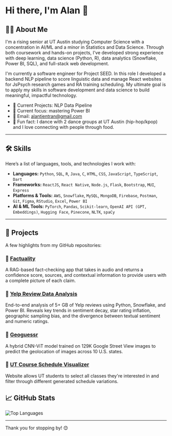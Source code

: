 # Hi there, I'm Alan 🍣

<!-- You can replace this with a personal intro GIF, banner, or a fun emoji line -->

## 🧑‍💻 About Me

I'm a rising senior at UT Austin studying Computer Science with a concentration in AI/ML and a minor in Statistics and Data Science. Through both coursework and hands-on projects, I've developed strong experience with deep learning, data science (Python, R), data analytics (Snowflake, Power BI, SQL), and full-stack web development.

I'm currently a software engineer for Project SEED. In this role I developed a backend NLP pipeline to score linguistic data and manage React websites for JsPsych research games and RA training scheduling. My ultimate goal is to apply my skills in software development and data science to build meaningful, impactful technology.

- 🔭 Current Projects: NLP Data Pipeline
- 🌱 Current focus: mastering Power BI
- 📧 Email: alantientran@gmail.com
- 🍱 Fun fact: I dance with 2 dance groups at UT Austin (hip-hop/kpop) and I love connecting with people through food.

---

## 🛠️ Skills

Here’s a list of languages, tools, and technologies I work with:

- **Languages:** `Python`, `SQL`, `R`, `Java`, `C`, `HTML`, `CSS`, `JavaScript`, `TypeScript`, `Dart`  
- **Frameworks:** `ReactJS`, `React Native`, `Node.js`, `Flask`, `Bootstrap`, `MUI`, `Express`  
- **Platforms & Tools:** `AWS`, `Snowflake`, `MySQL`, `MongoDB`, `Firebase`, `Postman`, `Git`, `Figma`, `RStudio`, `Excel`, `Power BI`  
- **AI & ML Tools:** `PyTorch`, `Pandas`, `Scikit-learn`, `OpenAI API (GPT, Embeddings)`, `Hugging Face`, `Pinecone`, `NLTK`, `spaCy`


---

## 📂 Projects

A few highlights from my GitHub repositories:

### 📌 [Factuality](https://github.com/alantientran/Factuality)
A RAG-based fact-checking app that takes in audio and returns a confidence score, sources, and contextual information to provide users with a complete picture of each claim.

### 📌 [Yelp Review Data Analysis](https://github.com/alantientran/Yelp-Review-Dashboard)
End-to-end analysis of 5+ GB of Yelp reviews using Python, Snowflake, and Power BI. Reveals key trends in sentiment decay, star rating inflation, geographic sampling bias, and the divergence between textual sentiment and numeric ratings.

### 📌 [Geoguessr](https://github.com/alantientran/Accident-Severity-Predictor)
A hybrid CNN-ViT model trained on 129K Google Street View images to predict the geolocation of images across 10 U.S. states. 

### 📌 [UT Course Schedule Visualizer](https://github.com/alantientran/ut-course-schedule-visualizer/tree/main)
Website allows UT students to select all classes they're interested in and filter through different generated schedule variations.

## 📈 GitHub Stats

<!-- Optional: You can include GitHub stats or streaks if you'd like -->
<!-- ![GitHub Stats](https://github-readme-stats.vercel.app/api?username=alantientran&show_icons=true&theme=default) -->
![Top Languages](https://github-readme-stats.vercel.app/api/top-langs/?username=alantientran&layout=compact)

---

Thank you for stopping by! 😊


<!--
**alantientran/alantientran** is a ✨ _special_ ✨ repository because its `README.md` (this file) appears on your GitHub profile.

Here are some ideas to get you started:

- 🔭 I’m currently working on ...
- 🌱 I’m currently learning ...
- 👯 I’m looking to collaborate on ...
- 🤔 I’m looking for help with ...
- 💬 Ask me about ...
- 📫 How to reach me: ...
- 😄 Pronouns: ...
- ⚡ Fun fact: ...
-->
